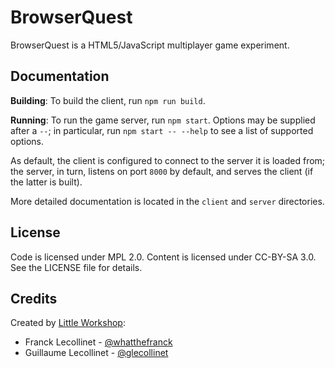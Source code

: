 BrowserQuest
============

BrowserQuest is a HTML5/JavaScript multiplayer game experiment.


Documentation
-------------

**Building**: To build the client, run `npm run build`.

**Running**: To run the game server, run `npm start`. Options may be supplied
after a `--`; in particular, run `npm start -- --help` to see a list of
supported options.

As default, the client is configured to connect to the server it is loaded
from; the server, in turn, listens on port `8000` by default, and serves the
client (if the latter is built).

More detailed documentation is located in the `client` and `server`
directories.


License
-------

Code is licensed under MPL 2.0. Content is licensed under CC-BY-SA 3.0.
See the LICENSE file for details.


Credits
-------
Created by [Little Workshop](http://www.littleworkshop.fr):

* Franck Lecollinet - [@whatthefranck](http://twitter.com/whatthefranck)
* Guillaume Lecollinet - [@glecollinet](http://twitter.com/glecollinet)
